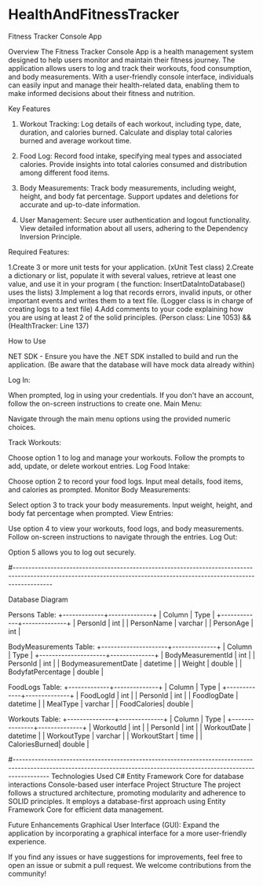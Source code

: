 # HealthAndFitnessTracker

Fitness Tracker Console App

Overview
The Fitness Tracker Console App is a health management system designed to help users monitor and maintain their fitness journey. 
The application allows users to log and track their workouts, food consumption, and body measurements. With a user-friendly console interface, 
individuals can easily input and manage their health-related data, enabling them to make informed decisions about their fitness and nutrition.

Key Features
1. Workout Tracking:
Log details of each workout, including type, date, duration, and calories burned.
Calculate and display total calories burned and average workout time.

2. Food Log:
Record food intake, specifying meal types and associated calories.
Provide insights into total calories consumed and distribution among different food items.

3. Body Measurements:
Track body measurements, including weight, height, and body fat percentage.
Support updates and deletions for accurate and up-to-date information.

4. User Management:
Secure user authentication and logout functionality.
View detailed information about all users, adhering to the Dependency Inversion Principle.

Required Features:

1.Create 3 or more unit tests for your application. (xUnit Test class)
2.Create a dictionary or list, populate it with several values, retrieve at least one value, and use it in your program ( the function: InsertDataIntoDatabase() uses the lists)
3.Implement a log that records errors, invalid inputs, or other important events and writes them to a text file. (Logger class is in charge of creating logs to a text file)
4.Add comments to your code explaining how you are using at least 2 of the solid principles. (Person class: Line 1053) && (HealthTracker: Line 137)



How to Use

NET SDK - Ensure you have the .NET SDK installed to build and run the application.
(Be aware that the database will have mock data already within) 



Log In:

When prompted, log in using your credentials. If you don't have an account, follow the on-screen instructions to create one.
Main Menu:

Navigate through the main menu options using the provided numeric choices.

Track Workouts:

Choose option 1 to log and manage your workouts. Follow the prompts to add, update, or delete workout entries.
Log Food Intake:

Choose option 2 to record your food logs. Input meal details, food items, and calories as prompted.
Monitor Body Measurements:

Select option 3 to track your body measurements. Input weight, height, and body fat percentage when prompted.
View Entries:

Use option 4 to view your workouts, food logs, and body measurements. Follow on-screen instructions to navigate through the entries.
Log Out:

Option 5 allows you to log out securely.

#------------------------------------------------------------------------------------------------------------------------------------------------------------------------

Database Diagram

Persons Table:
+-------------+--------------+
| Column      | Type         |
+-------------+--------------+
| PersonId    | int          |
| PersonName  | varchar      |
| PersonAge   | int          |



BodyMeasurements Table:
+---------------------+--------------+
| Column              | Type         |
+---------------------+--------------+
| BodyMeasurementId   | int          |
| PersonId            | int          |
| BodymeasurementDate | datetime     |
| Weight              | double       |
| BodyfatPercentage   | double       |



FoodLogs Table:
+-------------+--------------+
| Column      | Type         |
+-------------+--------------+
| FoodLogId   | int          |
| PersonId    | int          |
| FoodlogDate | datetime     |
| MealType    | varchar      |
| FoodCalories| double       |



Workouts Table:
+---------------+--------------+
| Column        | Type         |
+---------------+--------------+
| WorkoutId     | int          |
| PersonId      | int          |
| WorkoutDate   | datetime     |
| WorkoutType   | varchar      |
| WorkoutStart  | time         |
| CaloriesBurned| double       |


#-----------------------------------------------------------------------------------------------------------------------------------------------------------------------
Technologies Used
C#
Entity Framework Core for database interactions
Console-based user interface
Project Structure
The project follows a structured architecture, promoting modularity and adherence to SOLID principles. It employs a database-first approach using Entity Framework Core for efficient data management.

Future Enhancements
Graphical User Interface (GUI): Expand the application by incorporating a graphical interface for a more user-friendly experience.

If you find any issues or have suggestions for improvements, feel free to open an issue or submit a pull request. We welcome contributions from the community!